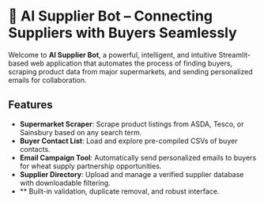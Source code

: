 # 🤖 AI Supplier Bot – Connecting Suppliers with Buyers Seamlessly

Welcome to **AI Supplier Bot**, a powerful, intelligent, and intuitive Streamlit-based web application that automates the process of finding buyers, 
scraping product data from major supermarkets, and sending personalized emails for collaboration.


##  Features

-  **Supermarket Scraper**: Scrape product listings from ASDA, Tesco, or Sainsbury based on any search term.
-  **Buyer Contact List**: Load and explore pre-compiled CSVs of buyer contacts.
-  **Email Campaign Tool**: Automatically send personalized emails to buyers for wheat supply partnership opportunities.
-  **Supplier Directory**: Upload and manage a verified supplier database with downloadable filtering.
-  ** Built-in validation, duplicate removal, and robust interface.

